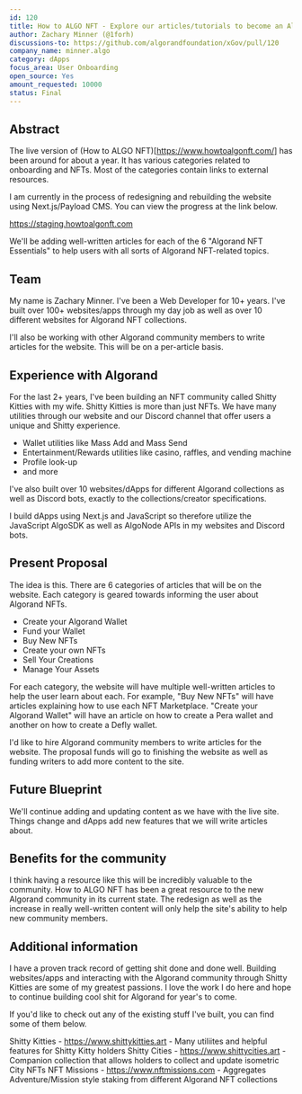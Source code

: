 ```yaml
---
id: 120
title: How to ALGO NFT - Explore our articles/tutorials to become an Algorand NFT expert.
author: Zachary Minner (@1forh)
discussions-to: https://github.com/algorandfoundation/xGov/pull/120
company_name: minner.algo
category: dApps
focus_area: User Onboarding
open_source: Yes
amount_requested: 10000
status: Final
---
```


## Abstract

The live version of (How to ALGO NFT)[https://www.howtoalgonft.com/] has been around for about a year. It has various categories related to onboarding and NFTs. Most of the categories contain links to external resources.

I am currently in the process of redesigning and rebuilding the website using Next.js/Payload CMS. You can view the progress at the link below.

https://staging.howtoalgonft.com

We'll be adding well-written articles for each of the 6 "Algorand NFT Essentials" to help users with all sorts of Algorand NFT-related topics.

## Team
My name is Zachary Minner. I've been a Web Developer for 10+ years. I've built over 100+ websites/apps through my day job as well as over 10 different websites for Algorand NFT collections.

I'll also be working with other Algorand community members to write articles for the website. This will be on a per-article basis.

## Experience with Algorand
For the last 2+ years, I've been building an NFT community called Shitty Kitties with my wife. Shitty Kitties is more than just NFTs. We have many utilities through our website and our Discord channel that offer users a unique and Shitty experience.
- Wallet utilities like Mass Add and Mass Send
- Entertainment/Rewards utilities like casino, raffles, and vending machine
- Profile look-up 
- and more

I've also built over 10 websites/dApps for different Algorand collections as well as Discord bots, exactly to the collections/creator specifications. 

I build dApps using Next.js and JavaScript so therefore utilize the JavaScript AlgoSDK as well as AlgoNode APIs in my websites and Discord bots.

## Present Proposal

The idea is this. There are 6 categories of articles that will be on the website. Each category is geared towards informing the user about Algorand NFTs.

- Create your Algorand Wallet
- Fund your Wallet
- Buy New NFTs
- Create your own NFTs
- Sell Your Creations
- Manage Your Assets

For each category, the website will have multiple well-written articles to help the user learn about each. For example, "Buy New NFTs" will have articles explaining how to use each NFT Marketplace. "Create your Algorand Wallet" will have an article on how to create a Pera wallet and another on how to create a Defly wallet. 

I'd like to hire Algorand community members to write articles for the website. The proposal funds will go to finishing the website as well as funding writers to add more content to the site.

## Future Blueprint

We'll continue adding and updating content as we have with the live site. Things change and dApps add new features that we will write articles about.


## Benefits for the community

I think having a resource like this will be incredibly valuable to the community. How to ALGO NFT has been a great resource to the new Algorand community in its current state. The redesign as well as the increase in really well-written content will only help the site's ability to help new community members. 

## Additional information
I have a proven track record of getting shit done and done well. Building websites/apps and interacting with the Algorand community through Shitty Kitties are some of my greatest passions. I love the work I do here and hope to continue building cool shit for Algorand for year's to come.

If you'd like to check out any of the existing stuff I've built, you can find some of them below.

Shitty Kitties - https://www.shittykitties.art - Many utiliites and helpful features for Shitty Kitty holders
Shitty Cities - https://www.shittycities.art - Companion collection that allows holders to collect and update isometric City NFTs
NFT Missions - https://www.nftmissions.com - Aggregates Adventure/Mission style staking from different Algorand NFT collections
